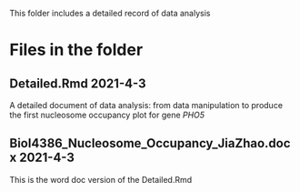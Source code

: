 This folder includes a detailed record of data analysis

# Files in the folder
## Detailed.Rmd 2021-4-3
A detailed document of data analysis: from data manipulation to produce the first nucleosome occupancy plot for gene *PHO5*
## Biol4386_Nucleosome_Occupancy_JiaZhao.docx 2021-4-3
This is the word doc version of the Detailed.Rmd
